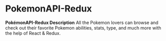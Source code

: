 # PokemonAPI-Redux

**PokémonAPI-Redux Description** 
All the Pokemon lovers can browse and check out their favorite Pokemon abilities, stats, type, and much more with the help of React & Redux.
